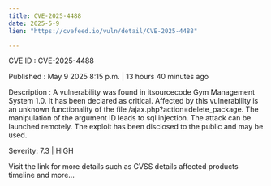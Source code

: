 ```yaml
---
title: CVE-2025-4488
date: 2025-5-9
lien: "https://cvefeed.io/vuln/detail/CVE-2025-4488"

---
```


CVE ID : CVE-2025-4488

Published :  May 9
2025
8:15 p.m. | 13 hours
40 minutes ago

Description : A vulnerability was found in itsourcecode Gym Management System 1.0. It has been declared as critical. Affected by this vulnerability is an unknown functionality of the file /ajax.php?action=delete_package. The manipulation of the argument ID leads to sql injection. The attack can be launched remotely. The exploit has been disclosed to the public and may be used.

Severity: 7.3 | HIGH

Visit the link for more details
such as CVSS details
affected products
timeline
and more...
